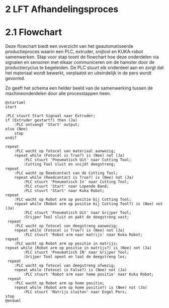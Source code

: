 # 2 LFT Afhandelingsproces

# 2.1 Flowchart
Deze flowchart biedt een overzicht van het geautomatiseerde productieproces waarin een PLC, extruder, snijtool en KUKA-robot samenwerken. Stap voor stap toont de flowchart hoe deze onderdelen via signalen en sensoren met elkaar communiceren om de hamster door de productiecyclus te begeleiden. De PLC stuurt elk onderdeel aan en zorgt dat het materiaal wordt bewerkt, verplaatst en uiteindelijk in de pers wordt gevormd.

Zo geeft het schema een helder beeld van de samenwerking tussen de machineonderdelen door alle processtappen heen.

```plantuml
@startuml
start

:PLC stuurt Start Signaal naar Extruder;
if (Extruder gestart?) then (Ja)
    :PLC ontvangt 'Start' output;
else (Nee)
    stop
endif

repeat
    :PLC wacht op fotocel van materiaal aanwezig;
    repeat while (Fotocel is True?) is (Nee) not (Ja)
        :PLC stuurt 'Pneumatisch Uit' naar Cutting Tool;
        :Cutting Tool sluit en snijdt deegstreng;
repeat
    :PLC wacht op Reedcontact van de Cutting Tool;
    repeat while (Reedcontact is True?) is (Nee) not (Ja)
        :PLC stuurt 'Pneumatisch In' naar Cutting Tool;
        :PLC stuurt 'Start' naar Lopende Band;
        :PLC stuurt 'Start' naar Kuka Robot;
repeat
    :PLC wacht op Robot arm op positie bij Cutting Tool;
    repeat while (Robot arm op positie bij Cutting Tool?) is (Nee) not (Ja)
        :PLC stuurt 'Pneumatisch Uit' naar Grijper Tool;
        :Grijper Tool sluit en pakt de deegstreng vast;
 repeat
    :PLC wacht op fotocel van deegstreng aanwezig;
    repeat while (Fotocel is True?) is (Nee) not (Ja)
        :PLC stuurt 'Robot arm naar matrijs' naar Kuka Robot;       
repeat
    :PLC wacht op Robot arm op positie in matrijs;
repeat while (Robot arm op positie in matrijs?) is (Nee) not (Ja)
        :PLC stuurt 'Pneumatisch IN' naar Grijper Tool;
        :Grijper Tool opent en laat de deegstreng los;
 repeat
    :PLC wacht op fotocel van deegstreng afwezig;
    repeat while (Fotocel is False?) is (Nee) not (Ja)
        :PLC stuurt 'Robot arm naar home positie' naar Kuka Robot;   
 repeat
    :PLC wacht op Robot arm op home positie;
    repeat while (Robot arm op home positie?) is (Nee) not (Ja)
        :PLC stuurt 'Matrijs sluiten' naar Engel Pers; 
stop
@enduml
```
